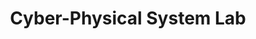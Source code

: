 ---
# Display name shown on the author card
title: "Cyber-Physical System Lab"

# Optional: appears under the name
role: "Research Lab"

# Your org (shows as a link if url is set)
organizations:
- name: "Your Department, Your University"
  url: "https://example.edu"

# Contact email for the card
email: "cpslab@example.edu"

# Short blurb
bio: "We study real-time control, safety, and robustness in cyber-physical systems."

# Social links shown as icons
social:
- icon: github
  icon_pack: fab
  link: "https://github.com/your-cps-lab"
- icon: envelope
  icon_pack: fas
  link: "mailto:cpslab@example.edu"
- icon: globe
  icon_pack: fas
  link: "https://example.edu/cpslab"

# (Optional) location, interests, etc.
# interests: ["Robotics", "Embedded", "Safety"]
# location: "City, Country"
---